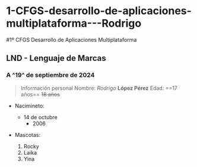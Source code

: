 # 1-CFGS-desarrollo-de-aplicaciones-multiplataforma---Rodrigo

#1º CFGS Desarrollo de Aplicaciones Multiplataforma
## LND - Lenguaje de Marcas
### A ^19^ de septiembre de 2024

> Información personal
Nombre: *Rodrigo* **López Pérez**
Edad: ==17 años== ~~18 años~~

- Nacimineto:
    * 14 de octubre
        + 2006

- Mascotas:
    1. Rocky
    2. Laika
    3. Yina
    
